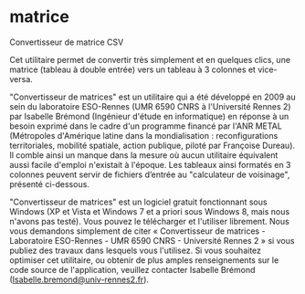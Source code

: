 # matrice
Convertisseur de matrice CSV

Cet utilitaire permet de convertir très simplement et en quelques clics, une matrice (tableau à double entrée) vers un tableau à 3 colonnes et vice-versa.

"Convertisseur de matrices" est un utilitaire qui a été développé en 2009 au sein du laboratoire ESO-Rennes (UMR 6590 CNRS à l'Université Rennes 2) par Isabelle Brémond (Ingénieur d'étude en informatique) en réponse à un besoin exprimé dans le cadre d'un programme financé par l'ANR METAL (Métropoles d'Amérique latine dans la mondialisation : reconfigurations territoriales, mobilité spatiale, action publique, piloté par Françoise Dureau). Il comble ainsi un manque dans la mesure où aucun utilitaire équivalent aussi facile d'emploi n'existait à l'époque. Les tableaux ainsi formatés en 3 colonnes peuvent servir de fichiers d’entrée au "calculateur de voisinage", présenté ci-dessous.

"Convertisseur de matrices" est un logiciel gratuit fonctionnant sous Windows (XP et Vista et Windows 7 et a priori sous Windows 8, mais nous n'avons pas testé). Vous pouvez le télécharger et l'utiliser librement. Nous vous demandons simplement de citer « Convertisseur de matrices - Laboratoire ESO-Rennes - UMR 6590 CNRS - Université Rennes 2 » si vous publiez des travaux dans lesquels vous l'utilisez. Si vous souhaitez optimiser cet utilitaire, ou obtenir de plus amples renseignements sur le code source de l'application, veuillez contacter Isabelle Brémond (Isabelle.bremond@univ-rennes2.fr).
